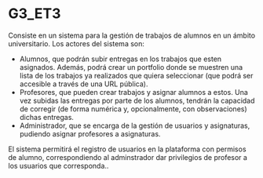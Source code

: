 G3_ET3
======

Consiste en un sistema para la gestión de trabajos de alumnos en un ámbito universitario. Los actores del sistema son:
  * Alumnos, que podrán subir entregas en los trabajos que esten asignados. Además, podrá crear un portfolio donde se        muestren una lista de los trabajos ya realizados que quiera seleccionar (que podrá ser accesible a través de una URL     pública).
  * Profesores, que pueden crear trabajos y asignar alumnos a estos. Una vez subidas las entregas por parte de los           alumnos, tendrán la capacidad de corregir (de forma numérica y, opcionalmente, con observaciones) dichas entregas.
  * Administrador, que se encarga de la gestión de usuarios y asignaturas, pudiendo asignar profesores a asignaturas.

El sistema permitirá el registro de usuarios en la plataforma con permisos de alumno, correspondiendo al adminstrador dar privilegios de profesor a los usuarios que corresponda..
